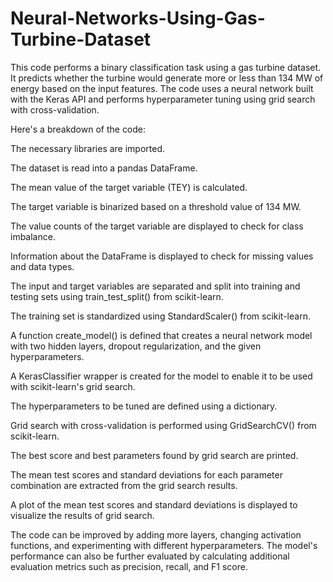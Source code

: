 # Neural-Networks-Using-Gas-Turbine-Dataset
This code performs a binary classification task using a gas turbine dataset. It predicts whether the turbine would generate more or less than 134 MW of energy based on the input features. The code uses a neural network built with the Keras API and performs hyperparameter tuning using grid search with cross-validation.

Here's a breakdown of the code:

The necessary libraries are imported.

The dataset is read into a pandas DataFrame.

The mean value of the target variable (TEY) is calculated.

The target variable is binarized based on a threshold value of 134 MW.

The value counts of the target variable are displayed to check for class imbalance.

Information about the DataFrame is displayed to check for missing values and data types.

The input and target variables are separated and split into training and testing sets using train_test_split() from scikit-learn.

The training set is standardized using StandardScaler() from scikit-learn.

A function create_model() is defined that creates a neural network model with two hidden layers, dropout regularization, and the given hyperparameters.

A KerasClassifier wrapper is created for the model to enable it to be used with scikit-learn's grid search.

The hyperparameters to be tuned are defined using a dictionary.

Grid search with cross-validation is performed using GridSearchCV() from scikit-learn.

The best score and best parameters found by grid search are printed.

The mean test scores and standard deviations for each parameter combination are extracted from the grid search results.

A plot of the mean test scores and standard deviations is displayed to visualize the results of grid search.

The code can be improved by adding more layers, changing activation functions, and experimenting with different hyperparameters. The model's performance can also be further evaluated by calculating additional evaluation metrics such as precision, recall, and F1 score.
